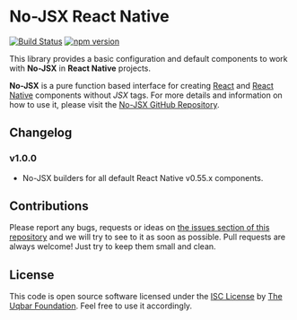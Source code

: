 # No-JSX React Native

[![Build Status](https://travis-ci.org/uqbar-project/njsx-react-native.svg?branch=master)](https://travis-ci.org/uqbar-project/njsx-react-native)
[![npm version](https://badge.fury.io/js/njsx-react-native.svg)](https://badge.fury.io/js/njsx-react-native)

This library provides a basic configuration and default components to work with **No-JSX** in **React Native** projects.

**No-JSX** is a pure function based interface for creating [React](https://facebook.github.io/react/) and [React Native](https://facebook.github.io/react-native/) components without *JSX* tags. For more details and information on how to use it, please visit the [No-JSX GitHub Repository](https://github.com/uqbar-project/njsx).


## Changelog

### v1.0.0
- No-JSX builders for all default React Native v0.55.x components.


## Contributions

Please report any bugs, requests or ideas on [the issues section of this repository](https://github.com/uqbar-project/njsx-react-native/issues) and we will try to see to it as soon as possible.
Pull requests are always welcome! Just try to keep them small and clean.


## License

This code is open source software licensed under the [ISC License](https://opensource.org/licenses/ISC) by [The Uqbar Foundation](http://www.uqbar-project.org/). Feel free to use it accordingly.